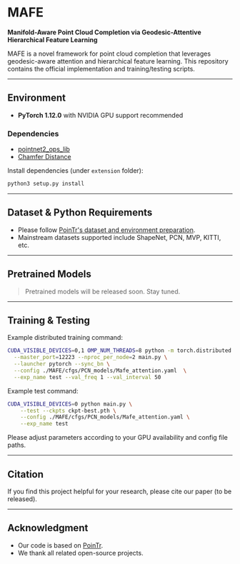 # MAFE
**Manifold-Aware Point Cloud Completion via Geodesic-Attentive Hierarchical Feature Learning**

MAFE is a novel framework for point cloud completion that leverages geodesic-aware attention and hierarchical feature learning. This repository contains the official implementation and training/testing scripts.

---

## Environment

- **PyTorch 1.12.0** with NVIDIA GPU support recommended

### Dependencies

- [pointnet2_ops_lib](./extension/pointnet2_ops_lib)
- [Chamfer Distance](./extension/ChamferDistance)

Install dependencies (under `extension` folder):

```bash
python3 setup.py install
```

---

## Dataset & Python Requirements

- Please follow [PoinTr's dataset and environment preparation](https://github.com/yuxumin/PoinTr/tree/master).
- Mainstream datasets supported include ShapeNet, PCN, MVP, KITTI, etc.

---

## Pretrained Models

> Pretrained models will be released soon. Stay tuned.

---

## Training & Testing

Example distributed training command:

```bash
CUDA_VISIBLE_DEVICES=0,1 OMP_NUM_THREADS=8 python -m torch.distributed.launch \
  --master_port=12223 --nproc_per_node=2 main.py \
  --launcher pytorch --sync_bn \
  --config ./MAFE/cfgs/PCN_models/Mafe_attention.yaml  \
  --exp_name test --val_freq 1 --val_interval 50
```

Example  test command:

```bash
CUDA_VISIBLE_DEVICES=0 python main.py \
    --test --ckpts ckpt-best.pth \
    --config ./MAFE/cfgs/PCN_models/Mafe_attention.yaml \
    --exp_name test
```

Please adjust parameters according to your GPU availability and config file paths.

---

## Citation

If you find this project helpful for your research, please cite our paper (to be released).

---

## Acknowledgment

- Our code is based on [PoinTr](https://github.com/yuxumin/PoinTr).
- We thank all related open-source projects.
